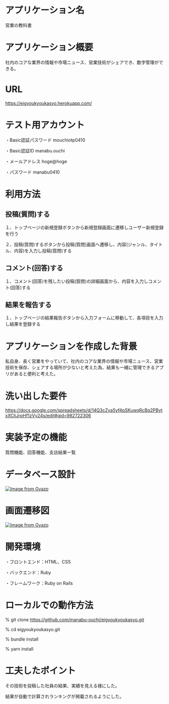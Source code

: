 # アプリケーション名
営業の教科書

# アプリケーション概要
社内のコアな業界の情報や市場ニュース、営業技術がシェアでき、数字管理ができる。
# URL
https://eigyoukyoukasyo.herokuapp.com/
# テスト用アカウント
・Basic認証パスワード
mouchiotp0410

・Basic認証ID
manabu.ouchi

・メールアドレス
hoge@hoge

・パスワード
manabu0410

# 利用方法

##  投稿(質問)する
１、トップページの新規登録ボタンから新規登録画面に遷移しユーザー新規登録を行う

２、投稿(質問)するボタンから投稿(質問)画面へ遷移し、内容(ジャンル、タイトル、内容)を入力し投稿(質問)する

##  コメント(回答)する
１、コメント(回答)を残したい投稿(質問)の詳細画面から、内容を入力しコメント(回答)する

##  結果を報告する
１、トップページの結果報告ボタンから入力フォームに移動して、各項目を入力し結果を登録する

# アプリケーションを作成した背景
私自身、長く営業をやっていて、社内のコアな業界の情報や市場ニュース、営業技術を保存、シェアする場所が少ないと考えた為、結果も一緒に管理できるアプリがあると便利と考えた。

# 洗い出した要件
https://docs.google.com/spreadsheets/d/14Q3cZya5yf4pSKuwqRcBq2PBytxXCliJrpHf1zVy24s/edit#gid=982722306


# 実装予定の機能
質問機能、回答機能、支店結果一覧

# データベース設計
[![Image from Gyazo](https://i.gyazo.com/d218228c20158dbc0992ca5c1e8c0ca2.png)](https://gyazo.com/d218228c20158dbc0992ca5c1e8c0ca2)

# 画面遷移図
[![Image from Gyazo](https://i.gyazo.com/ed258a9a7d3a4e84ade448c81149ff48.png)](https://gyazo.com/ed258a9a7d3a4e84ade448c81149ff48)

# 開発環境
・フロントエンド：HTML、CSS

・バックエンド：Ruby

・フレームワーク：Ruby on Rails

# ローカルでの動作方法
% git clone https://github.com/manabu-ouchi/eigyoukyoukasyo.git

% cd eigyoukyoukasyo.git

% bundle install

% yarn install

# 工夫したポイント
その技術を投稿した社員の結果、実績を見える様にした。

結果が自動で計算されランキングが掲載されるようにした。
